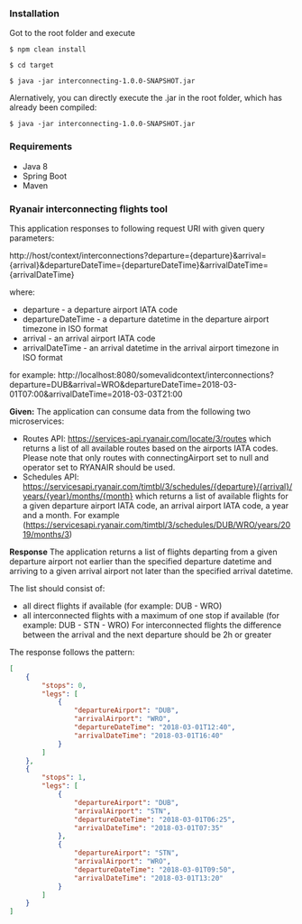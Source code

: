 ### Installation
Got to the root folder and execute

`$ npm clean install`

`$ cd target`

`$ java -jar interconnecting-1.0.0-SNAPSHOT.jar`

Alernatively, you can directly execute the .jar in the root folder, which has already been compiled:

`$ java -jar interconnecting-1.0.0-SNAPSHOT.jar`

### Requirements
- Java 8
- Spring Boot 
- Maven


### Ryanair interconnecting flights tool

This application responses to following request URI with given query parameters:

http://host/context/interconnections?departure={departure}&arrival={arrival}&departureDateTime={departureDateTime}&arrivalDateTime={arrivalDateTime}

where:
- departure - a departure airport IATA code
- departureDateTime - a departure datetime in the departure airport timezone in ISO format
- arrival - an arrival airport IATA code
- arrivalDateTime - an arrival datetime in the arrival airport timezone in ISO format

for example:
http://localhost:8080/somevalidcontext/interconnections?departure=DUB&arrival=WRO&departureDateTime=2018-03-01T07:00&arrivalDateTime=2018-03-03T21:00

**Given:**
The application can consume data from the following two microservices:
- Routes API: https://services-api.ryanair.com/locate/3/routes which returns a list of all available routes based on the airports IATA codes. Please note that only routes with connectingAirport set to null and operator set to RYANAIR should be used.
- Schedules API: https://servicesapi.ryanair.com/timtbl/3/schedules/{departure}/{arrival}/years/{year}/months/{month}
which returns a list of available flights for a given departure airport IATA code, an arrival airport IATA code, a year and a month. For example (https://servicesapi.ryanair.com/timtbl/3/schedules/DUB/WRO/years/2019/months/3)



**Response**
The application returns a list of flights departing from a given departure airport not earlier than the specified departure datetime and arriving to a given arrival airport not later than the specified arrival datetime.

The list should consist of:
- all direct flights if available (for example: DUB - WRO)
- all interconnected flights with a maximum of one stop if available (for example: DUB - STN - WRO)
For interconnected flights the difference between the arrival and the next departure should be 2h or greater

The response follows the pattern:

```json
[
	{
		"stops": 0,
		"legs": [
			{
				"departureAirport": "DUB",
				"arrivalAirport": "WRO",
				"departureDateTime": "2018-03-01T12:40",
				"arrivalDateTime": "2018-03-01T16:40"
			}
		]
	},
	{
		"stops": 1,
		"legs": [
			{
				"departureAirport": "DUB",
				"arrivalAirport": "STN",
				"departureDateTime": "2018-03-01T06:25",
				"arrivalDateTime": "2018-03-01T07:35"
			},
			{
				"departureAirport": "STN",
				"arrivalAirport": "WRO",
				"departureDateTime": "2018-03-01T09:50",
				"arrivalDateTime": "2018-03-01T13:20"
			}
		]
	}
]
```